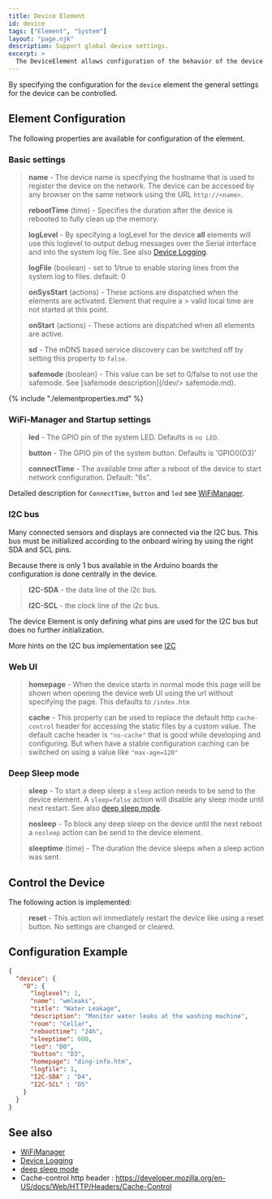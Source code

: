```yaml
---
title: Device Element
id: device
tags: ["Element", "System"]
layout: "page.njk"
description: Support global device settings. 
excerpt: >
  The DeviceElement allows configuration of the behavior of the device and the features offered by the board class.
---
```


By specifying the configuration for the `device` element the general settings for the device can be controlled.


## Element Configuration

The following properties are available for configuration of the element.

<object data="/element.svg?device" type="image/svg+xml"></object>

### Basic settings

> **name** - The device name is specifying the hostname that is used to register the device on the network.
> The device can be accessed by any browser on the same network using the URL `http://<name>`.
>
> **rebootTime** (time) - Specifies the duration after the device is rebooted to fully clean up the memory.
>
> **logLevel** - By specifying a logLevel for the device **all** elements will use this loglevel
> to output debug messages over the Serial interface and into the system log file.
> See also [Device Logging](/dev/logger.md).
>
> **logFile** (boolean) - set to 1/true to enable storing lines from the system log to files. default: 0
>
> **onSysStart** (actions) - These actions are dispatched when the elements are activated. Element that require a > valid local time are not started at this point.  
>
> **onStart** (actions) - These actions are dispatched when all elements are active.
>
> **sd** - The mDNS based service discovery can be switched off by setting this property to `false`.
>
> **safemode** (boolean) - This value can be set to 0/false to not use the safemode. See [safemode description](/dev/> safemode.md).

{% include "./elementproperties.md" %}


### WiFi-Manager and Startup settings

> **led** - The GPIO pin of the system LED. Defaults is `no LED`.
>
> **button** - The GPIO pin of the system button. Defaults is 'GPIO0(D3)'
>
> **connectTime** - The available time after a reboot of the device to start network configuration. Default: "6s".

Detailed description for `ConnectTime`, `button` and `led` see [WiFiManager](/dev/wifimanager.md).


### I2C bus

Many connected sensors and displays are connected via the I2C bus. This bus must be initialized according to the onboard wiring by using the right SDA and SCL pins.

Because there is only 1 bus available in the Arduino boards the configuration is done centrally in the device.

> **I2C-SDA** - the data line of the i2c bus.
>
> **I2C-SCL** - the clock line of the i2c bus.

The device Element is only defining what pins are used for the I2C bus but does no further initialization.

More hints on the I2C bus implementation see [I2C](/dev/i2c.md)


### Web UI

> **homepage** - When the device starts in normal mode this page will be shown
> when opening the device web UI using the url without specifying the page.
> This defaults to `/index.htm`
>
> **cache** - This property can be used to replace the default http `cache-control` header
> for accessing the static files by a custom value.
> The default cache header is `"no-cache"` that is good while developing and configuring.
> But when have a stable configuration caching can be switched on using a value like `"max-age=120"`


### Deep Sleep mode

> **sleep** - To start a deep sleep a `sleep` action needs to be send to the device element.
> A `sleep=false` action will disable any sleep mode until next restart.
> See also [deep sleep mode](/dev/deepsleep.md).
>
> **nosleep** -  To block any deep sleep on the device
> until the next reboot a `nosleep` action can be send to the device element.
>
> **sleeptime** (time) -  The duration the device sleeps when a sleep action was sent.


## Control the Device

The following action is implemented:

> **reset** - This action wil immediately restart the device like using a reset button.
> No settings are changed or cleared.

<!-- reset , restart ??? -->

## Configuration Example

``` json
{
  "device": {
    "0": {
      "loglevel": 1,
      "name": "wmleaks",
      "title": "Water Leakage",
      "description": "Monitor water leaks at the washing machine",
      "room": "Cellar",
      "reboottime": "24h",
      "sleeptime": 600,
      "led": "D0",
      "button": "D3",
      "homepage": "ding-info.htm",
      "logfile": 1,
      "I2C-SDA" : "D4",
      "I2C-SCL" : "D5"
    }
  }
}
```

## See also

* [WiFiManager](/dev/wifimanager.md)
* [Device Logging](/dev/logger.md)
* [deep sleep mode](/dev/deepsleep.md)
* Cache-control http header : <https://developer.mozilla.org/en-US/docs/Web/HTTP/Headers/Cache-Control>

